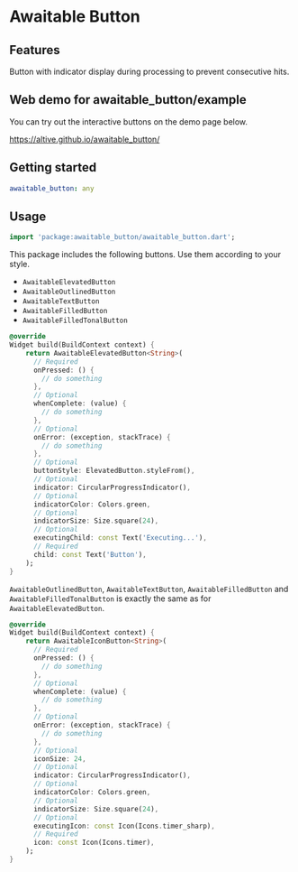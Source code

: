 # Awaitable Button

## Features

Button with indicator display during processing to prevent consecutive hits.

## Web demo for awaitable_button/example

You can try out the interactive buttons on the demo page below.

https://altive.github.io/awaitable_button/

## Getting started

```pubspec.yaml
awaitable_button: any
```

## Usage
```dart
import 'package:awaitable_button/awaitable_button.dart';
```

This package includes the following buttons.
Use them according to your style.

- `AwaitableElevatedButton`
- `AwaitableOutlinedButton`
- `AwaitableTextButton`
- `AwaitableFilledButton`
- `AwaitableFilledTonalButton`

```dart
@override
Widget build(BuildContext context) {
    return AwaitableElevatedButton<String>(
      // Required
      onPressed: () {
        // do something
      },
      // Optional
      whenComplete: (value) {
        // do something
      },
      // Optional
      onError: (exception, stackTrace) {
        // do something
      },
      // Optional
      buttonStyle: ElevatedButton.styleFrom(),
      // Optional
      indicator: CircularProgressIndicator(),
      // Optional
      indicatorColor: Colors.green,
      // Optional
      indicatorSize: Size.square(24),
      // Optional
      executingChild: const Text('Executing...'),
      // Required
      child: const Text('Button'),
    );
}
```

`AwaitableOutlinedButton`, `AwaitableTextButton`, `AwaitableFilledButton` and `AwaitableFilledTonalButton` is exactly the same as for `AwaitableElevatedButton`.

```dart
@override
Widget build(BuildContext context) {
    return AwaitableIconButton<String>(
      // Required
      onPressed: () {
        // do something
      },
      // Optional
      whenComplete: (value) {
        // do something
      },
      // Optional
      onError: (exception, stackTrace) {
        // do something
      },
      // Optional
      iconSize: 24,
      // Optional
      indicator: CircularProgressIndicator(),
      // Optional
      indicatorColor: Colors.green,
      // Optional
      indicatorSize: Size.square(24),
      // Optional
      executingIcon: const Icon(Icons.timer_sharp),
      // Required
      icon: const Icon(Icons.timer),
    );
}
```
